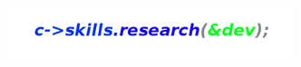 <p align="center">
<a href="https://github.com/c-skills/welcome">
<img src="https://github.com/c-skills/welcome/blob/master/logo.jpg"/>
</a>
</p>

